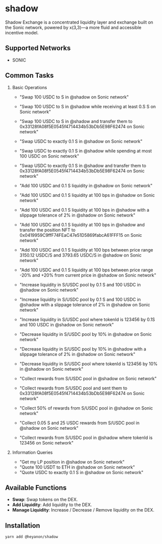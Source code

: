# shadow

Shadow Exchange is a concentrated liquidity layer and exchange built on the Sonic network, powered by x(3,3)—a more fluid and accessible incentive model.

## Supported Networks

- SONIC

## Common Tasks

1. Basic Operations
   - "Swap 100 USDC to S in @shadow on Sonic network"
   - "Swap 100 USDC to S in @shadow while receiving at least 0.S S on Sonic network"
   - "Swap 100 USDC to S in @shadow and transfer them to 0x33128fA08f5E0545f4714434b53bDb5E98F62474 on Sonic network"

   - "Swap USDC to exactly 0.1 S in @shadow on Sonic network"
   - "Swap USDC to exactly 0.1 S in @shadow while spending at most 100 USDC on Sonic network"
   - "Swap USDC to exactly 0.1 S in @shadow and transfer them to 0x33128fA08f5E0545f4714434b53bDb5E98F62474 on Sonic network"

   - "Add 100 USDC and 0.1 S liquidity in @shadow on Sonic network"
   - "Add 100 USDC and 0.1 S liquidity at 100 bps in @shadow on Sonic network"
   - "Add 100 USDC and 0.1 S liquidity at 100 bps in @shadow with a slippage tolerance of 2% in @shadow on Sonic network"
   - "Add 100 USDC and 0.1 S liquidity at 100 bps in @shadow and transfer the position NFT to 0x0419959C9ffF74FEaC47e51D5869fabcA61FFF15 on Sonic network"
   - "Add 100 USDC and 0.1 S liquidity at 100 bps between price range 3150.12 USDC/S and 3793.65 USDC/S in @shadow on Sonic network"
   - "Add 100 USDC and 0.1 S liquidity at 100 bps between price range -20% and +20% from current price in @shadow on Sonic network"

   - "Increase liquidity in S/USDC pool by 0.1 S and 100 USDC in @shadow on Sonic network"
   - "Increase liquidity in S/USDC pool by 0.1 S and 100 USDC in @shadow with a slippage tolerance of 2% in @shadow on Sonic network"
   - "Increase liquidity in S/USDC pool where tokenId is 123456 by 0.1S and 100 USDC in @shadow on Sonic network"

   - "Decrease liquidity in S/USDC pool by 10% in @shadow on Sonic network"
   - "Decrease liquidity in S/USDC pool by 10% in @shadow with a slippage tolerance of 2% in @shadow on Sonic network"
   - "Decrease liquidity in S/USDC pool where tokenId is 123456 by 10% in @shadow on Sonic network"

   - "Collect rewards from S/USDC pool in @shadow on Sonic network"
   - "Collect rewards from S/USDC pool and sent them to 0x33128fA08f5E0545f4714434b53bDb5E98F62474 on Sonic network"
   - "Collect 50% of rewards from S/USDC pool in @shadow on Sonic network"
   - "Collect 0.05 S and 25 USDC rewards from S/USDC pool in @shadow on Sonic network"
   - "Collect rewards from S/USDC pool in @shadow where tokenId is 123456 on Sonic network"

2. Information Queries
   - "Get my LP position in @shadow on Sonic network" 
   - "Quote 100 USDT to ETH in @shadow on Sonic network"
   - "Quote USDC to exactly 0.1 S in @shadow on Sonic network"

## Available Functions

- **Swap**: Swap tokens on the DEX.
- **Add Liquidity**: Add liquidity to the DEX.
- **Manage Liquidity**: Increase / Decrease / Remove liquidity on the DEX.

## Installation

```bash
yarn add @heyanon/shadow
```

